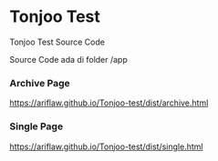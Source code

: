 # Tonjoo Test

Tonjoo Test Source Code

Source Code ada di folder /app

### Archive Page
https://ariflaw.github.io/Tonjoo-test/dist/archive.html

### Single Page
https://ariflaw.github.io/Tonjoo-test/dist/single.html

